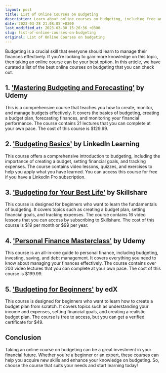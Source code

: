 ```yaml
---
layout: post
title: List of Online Courses on Budgeting
description: Learn about online courses on budgeting, including free and paid options, to help you manage and track your finances effectively.
date: 2023-03-28 21:08:05 +0300
last_modified_at: 2023-03-30 15:26:36 +0300
slug: list-of-online-courses-on-budgeting
original: List of Online Courses on budgeting
---
```


Budgeting is a crucial skill that everyone should learn to manage their finances effectively. If you're looking to gain more knowledge on this topic, then taking an online course can be your best option. In this article, we have curated a list of the best online courses on budgeting that you can check out.

## 1. ['Mastering Budgeting and Forecasting'](/personal-finance/mastering-budgeting-and-forecasting-course-by-udemy.html) by Udemy

This is a comprehensive course that teaches you how to create, monitor, and manage budgets effectively. It covers the basics of budgeting, creating a budget plan, forecasting finances, and monitoring your financial performance. The course contains 21 lectures that you can complete at your own pace. The cost of this course is $129.99.

## 2. ['Budgeting Basics'](/personal-finance/budgeting-basics-course-by-linkedin-learning.html) by LinkedIn Learning

This course offers a comprehensive introduction to budgeting, including the importance of creating a budget, setting financial goals, and tracking expenses. The course contains video lessons, quizzes, and exercises to help you apply what you have learned. You can access this course for free if you have a LinkedIn Pro subscription.

## 3. ['Budgeting for Your Best Life'](/personal-finance/budgeting-for-your-best-life-course-by-skillshare.html) by Skillshare

This course is designed for beginners who want to learn the fundamentals of budgeting. It covers topics such as creating a budget plan, setting financial goals, and tracking expenses. The course contains 16 video lessons that you can access by subscribing to Skillshare. The cost of this course is $19 per month or $99 per year.

## 4. ['Personal Finance Masterclass'](/personal-finance/master-your-personal-finances-with-udemy-s-personal-finance-masterclass-course.html) by Udemy

This course is an all-in-one guide to personal finance, including budgeting, investing, saving, and debt management. It covers everything you need to know about managing your finances effectively. The course contains over 200 video lectures that you can complete at your own pace. The cost of this course is $199.99.

## 5. ['Budgeting for Beginners'](/personal-finance/budgeting-for-beginners-course-by-edx.html) by edX

This course is designed for beginners who want to learn how to create a budget plan from scratch. It covers topics such as understanding your income and expenses, setting financial goals, and creating a realistic budget plan. The course is free to access, but you can get a verified certificate for $49.

## Conclusion

Taking an online course on budgeting can be a great investment in your financial future. Whether you're a beginner or an expert, these courses can help you acquire new skills and enhance your knowledge on budgeting. So, choose the course that suits your needs and start learning today!